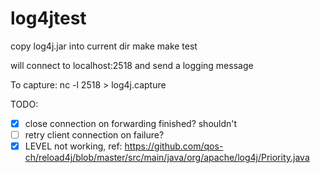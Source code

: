 # log4jtest

copy log4j.jar into current dir
make
make test

will connect to localhost:2518 and send a logging message

To capture: nc -l 2518 > log4j.capture

TODO:

- [x] close connection on forwarding finished? shouldn't
- [ ] retry client connection on failure?
- [x] LEVEL not working, ref: https://github.com/qos-ch/reload4j/blob/master/src/main/java/org/apache/log4j/Priority.java
